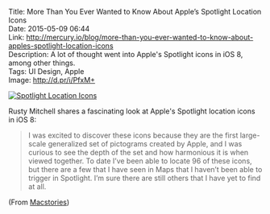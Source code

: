 Title: More Than You Ever Wanted to Know About Apple’s Spotlight Location Icons  
Date: 2015-05-09 06:44  
Link: http://mercury.io/blog/more-than-you-ever-wanted-to-know-about-apples-spotlight-location-icons  
Description: A lot of thought went into Apple's Spotlight icons in iOS 8, among other things.  
Tags: UI Design, Apple  
Image: http://d.pr/i/PfxM+  

<p><a href="http://d.pr/i/6nFy+" title="Spotlight Location Icons"><img class="wide" src="http://d.pr/i/IAkP+" alt="Spotlight Location Icons"></a></p>

Rusty Mitchell shares a fascinating look at Apple's Spotlight location icons in iOS 8:

> I was excited to discover these icons because they are the first large-scale generalized set of pictograms created by Apple, and I was curious to see the depth of the set and how harmonious it is when viewed together. To date I’ve been able to locate 96 of these icons, but there are a few that I have seen in Maps that I haven’t been able to trigger in Spotlight. I’m sure there are still others that I have yet to find at all.

(From [Macstories][1])

[1]: http://www.macstories.net/linked/apples-spotlight-location-icons/ "Link to source post from Federico Viticci"